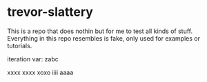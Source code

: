 # trevor-slattery

This is a repo that does nothin but for me to test all kinds of stuff.
Everything in this repo resembles is fake, only used for examples or tutorials.

iteration var: zabc

xxxx
xxxx
xoxo
iiii
aaaa
